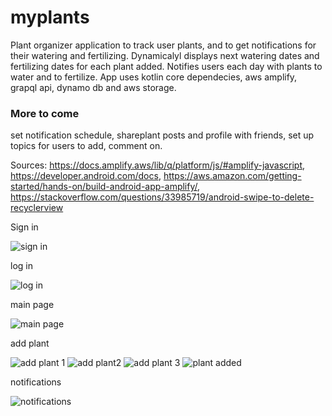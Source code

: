 # myplants
Plant organizer application to track user plants, and to get notifications for their watering and fertilizing. Dynamicalyl displays next watering dates and fertilizing dates for each plant added. Notifies users each day with plants to water and to fertilize.  App uses kotlin core dependecies, aws amplify, grapql api, dynamo db and aws storage. 
### More to come
set notification schedule, shareplant posts and profile with friends, set up topics for users to add, comment on. 

Sources: 
https://docs.amplify.aws/lib/q/platform/js/#amplify-javascript, https://developer.android.com/docs, https://aws.amazon.com/getting-started/hands-on/build-android-app-amplify/,  https://stackoverflow.com/questions/33985719/android-swipe-to-delete-recyclerview

 Sign in
 
 
 
![sign in](https://user-images.githubusercontent.com/86215539/188517087-0a4cf5d4-299e-4ac7-a7fe-4fd3f8e68cec.png)





log in





![log in](https://user-images.githubusercontent.com/86215539/188517100-9a97315b-8e3b-4f9e-90c7-f752fcc976ad.png)





main page



![main page](https://user-images.githubusercontent.com/86215539/188517104-7457f0fb-b2be-4429-9cd8-b9e518f0e7fe.png)




add plant



![add plant 1](https://user-images.githubusercontent.com/86215539/188516959-d84d5126-7698-4490-ae0a-930bcd4e2796.png)
![add plant2](https://user-images.githubusercontent.com/86215539/188517019-b238166e-aa60-4a51-a76a-4edafa35a5ac.png)
![add plant 3](https://user-images.githubusercontent.com/86215539/188517070-1b2f8e5f-cbaf-4037-bc99-b82c446ab0fd.png)
![plant added](https://user-images.githubusercontent.com/86215539/188517154-50289403-eda6-4d40-8356-24e254dd6606.png)



notifications



![notifications](https://user-images.githubusercontent.com/86215539/188517169-cc4151dc-2e19-4e89-8b80-7e7a8bebd37e.png)
